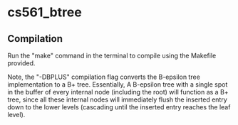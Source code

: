 # cs561_btree

## Compilation
Run the "make" command in the terminal to compile using the Makefile provided. 

Note, the "-DBPLUS" compilation flag converts the B-epsilon tree implementation to a B+ tree. Essentially, A B-epsilon tree with a single spot in the buffer of every internal node (including the root) will function as a B+ tree, since all these internal nodes will immediately flush the inserted entry down to the lower levels (cascading until the inserted entry reaches the leaf level). 
